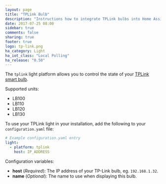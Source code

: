 ```yaml
---
layout: page
title: "TPLink Bulb"
description: "Instructions how to integrate TPLink bulbs into Home Assistant."
date: 2017-07-25 08:00
sidebar: true
comments: false
sharing: true
footer: true
logo: tp-link.png
ha_category: Light
ha_iot_class: "Local Polling"
ha_release: "0.50"
---
```



The `tplink` light platform allows you to control the state of your [TPLink smart bulb](http://www.tp-link.com/en/products/list-5609.html).

Supported units:

- LB100
- LB110
- LB120
- LB130

To use your TPLink light in your installation, add the following to your `configuration.yaml` file:

```yaml
# Example configuration.yaml entry
light:
  - platform: tplink
    host: IP_ADDRESS
```

Configuration variables:

- **host** (*Required*): The IP address of your TP-Link bulb, eg. `192.168.1.32`.
- **name** (*Optional*): The name to use when displaying this bulb.


